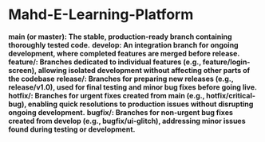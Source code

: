 # Mahd-E-Learning-Platform


**main (or master): The stable, production-ready branch containing thoroughly tested code.**
**develop: An integration branch for ongoing development, where completed features are merged before release.**
**feature/: Branches dedicated to individual features (e.g., feature/login-screen), allowing isolated development without affecting other parts of the codebase**
**release/: Branches for preparing new releases (e.g., release/v1.0), used for final testing and minor bug fixes before going live.**
**hotfix/: Branches for urgent fixes created from main (e.g., hotfix/critical-bug), enabling quick resolutions to production issues without disrupting ongoing development.**
**bugfix/: Branches for non-urgent bug fixes created from develop (e.g., bugfix/ui-glitch), addressing minor issues found during testing or development.**
